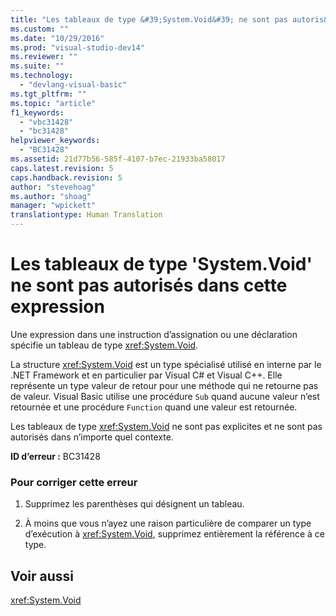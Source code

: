 ```yaml
---
title: "Les tableaux de type &#39;System.Void&#39; ne sont pas autoris&#233;s dans cette expression | Microsoft Docs"
ms.custom: ""
ms.date: "10/29/2016"
ms.prod: "visual-studio-dev14"
ms.reviewer: ""
ms.suite: ""
ms.technology: 
  - "devlang-visual-basic"
ms.tgt_pltfrm: ""
ms.topic: "article"
f1_keywords: 
  - "vbc31428"
  - "bc31428"
helpviewer_keywords: 
  - "BC31428"
ms.assetid: 21d77b56-585f-4107-b7ec-21933ba58017
caps.latest.revision: 5
caps.handback.revision: 5
author: "stevehoag"
ms.author: "shoag"
manager: "wpickett"
translationtype: Human Translation
---
```

# Les tableaux de type &#39;System.Void&#39; ne sont pas autoris&#233;s dans cette expression
Une expression dans une instruction d’assignation ou une déclaration spécifie un tableau de type <xref:System.Void>.  
  
 La structure <xref:System.Void> est un type spécialisé utilisé en interne par le .NET Framework et en particulier par Visual C\# et Visual C\+\+. Elle représente un type valeur de retour pour une méthode qui ne retourne pas de valeur. Visual Basic utilise une procédure `Sub` quand aucune valeur n’est retournée et une procédure `Function` quand une valeur est retournée.  
  
 Les tableaux de type <xref:System.Void> ne sont pas explicites et ne sont pas autorisés dans n’importe quel contexte.  
  
 **ID d’erreur :** BC31428  
  
### Pour corriger cette erreur  
  
1.  Supprimez les parenthèses qui désignent un tableau.  
  
2.  À moins que vous n’ayez une raison particulière de comparer un type d’exécution à <xref:System.Void>, supprimez entièrement la référence à ce type.  
  
## Voir aussi  
 <xref:System.Void>
